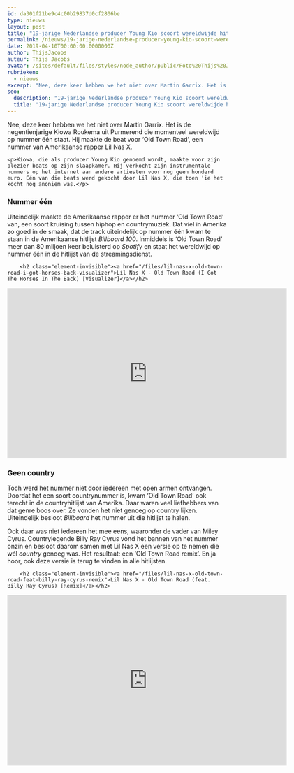 ```yaml
---
id: da301f21be9c4c00b29837d0cf2806be
type: nieuws
layout: post
title: "19-jarige Nederlandse producer Young Kio scoort wereldwijde hit"
permalink: /nieuws/19-jarige-nederlandse-producer-young-kio-scoort-wereldwijde-hit/
date: 2019-04-10T00:00:00.0000000Z
author: ThijsJacobs
auteur: Thijs Jacobs
avatar: /sites/default/files/styles/node_author/public/Foto%20Thijs%20Jacobs.jpg?itok=L5x8zrlc
rubrieken:
  - nieuws
excerpt: "Nee, deze keer hebben we het niet over Martin Garrix. Het is de negentienjarige Kiowa Roukema uit Purmerend die momenteel wereldwijd op nummer één staat. Hij maakte de beat voor ‘Old Town Road’, een nummer van Amerikaanse rapper Lil Nas X.  "
seo:
  description: "19-jarige Nederlandse producer Young Kio scoort wereldwijde hit"
  title: "19-jarige Nederlandse producer Young Kio scoort wereldwijde hit"
---
```

Nee, deze keer hebben we het niet over Martin Garrix. Het is de negentienjarige Kiowa Roukema uit Purmerend die momenteel wereldwijd op nummer één staat. Hij maakte de beat voor ‘Old Town Road’, een nummer van Amerikaanse rapper Lil Nas X.  

    <p>Kiowa, die als producer Young Kio genoemd wordt, maakte voor zijn plezier beats op zijn slaapkamer. Hij verkocht zijn instrumentale nummers op het internet aan andere artiesten voor nog geen honderd euro. Eén van die beats werd gekocht door Lil Nas X, die toen 'ie het kocht nog anoniem was.</p>
<h3>Nummer één</h3>
<p>Uiteindelijk maakte de Amerikaanse rapper er het nummer ‘Old Town Road’ van, een soort kruising tussen hiphop en countrymuziek. Dat viel in Amerika zo goed in de smaak, dat de track uiteindelijk op nummer één kwam te staan in de Amerikaanse hitlijst <em>Billboard 100</em>. Inmiddels is ‘Old Town Road’ meer dan 80 miljoen keer beluisterd op <em>Spotify</em> en staat het wereldwijd op nummer één in de hitlijst van de streamingsdienst.</p>
<p><div class="media media-element-container media-default"><div id="file-536832" class="file file-video file-video-youtube">

        <h2 class="element-invisible"><a href="/files/lil-nas-x-old-town-road-i-got-horses-back-visualizer">Lil Nas X - Old Town Road (I Got The Horses In The Back) [Visualizer]</a></h2>
    
  
  <div class="content">
    <div class="media-youtube-video media-element file-default media-youtube-1">
  <iframe class="media-youtube-player" width="640" height="390" title="Lil Nas X - Old Town Road (I Got The Horses In The Back) [Visualizer]" src="https://www.youtube.com/embed/5ho88VXJTBg?wmode=opaque&controls=" name="Lil Nas X - Old Town Road (I Got The Horses In The Back) [Visualizer]" frameborder="0" allowfullscreen="">Video van Lil Nas X - Old Town Road (I Got The Horses In The Back) [Visualizer]</iframe>
</div>
  </div>

  
</div>
</div>
<h3>Geen country</h3>
<p>Toch werd het nummer niet door iedereen met open armen ontvangen. Doordat het een soort countrynummer is, kwam ‘Old Town Road’ ook terecht in de countryhitlijst van Amerika. Daar waren veel liefhebbers van dat genre boos over. Ze vonden het niet genoeg op country lijken. Uiteindelijk besloot <em>Billboard</em> het nummer uit die hitlijst te halen.</p>
<p>Ook daar was niet iedereen het mee eens, waaronder de vader van Miley Cyrus. Countrylegende Billy Ray Cyrus vond het bannen van het nummer onzin en besloot daarom samen met Lil Nas X een versie op te nemen die wél <em>country</em> genoeg was. Het resultaat: een ‘Old Town Road remix’. En ja hoor, ook deze versie is terug te vinden in alle hitlijsten.</p>
<p><div class="media media-element-container media-default"><div id="file-536831" class="file file-video file-video-youtube">

        <h2 class="element-invisible"><a href="/files/lil-nas-x-old-town-road-feat-billy-ray-cyrus-remix">Lil Nas X - Old Town Road (feat. Billy Ray Cyrus) [Remix]</a></h2>
    
  
  <div class="content">
    <div class="media-youtube-video media-element file-default media-youtube-2">
  <iframe class="media-youtube-player" width="640" height="390" title="Lil Nas X - Old Town Road (feat. Billy Ray Cyrus) [Remix]" src="https://www.youtube.com/embed/7ysFgElQtjI?wmode=opaque&controls=&list=RD7ysFgElQtjI" name="Lil Nas X - Old Town Road (feat. Billy Ray Cyrus) [Remix]" frameborder="0" allowfullscreen="">Video van Lil Nas X - Old Town Road (feat. Billy Ray Cyrus) [Remix]</iframe>
</div>
  </div>

  
</div>
</div>  
